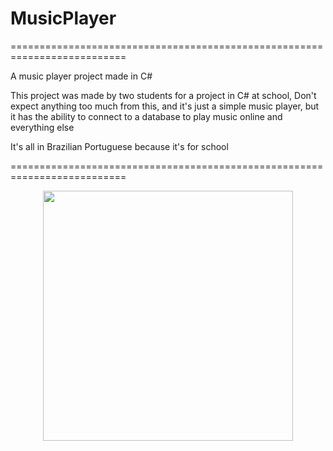 # MusicPlayer

==========================================================================

A music player project made in C#

This project was made by two students for a project in C# at school, Don't expect anything too much from this, and it's just a simple music player, but it has the ability to connect to a database to play music online and everything else

It's all in Brazilian Portuguese because it's for school

==========================================================================
<p align="center">
  <img width="400" height="400" src="https://github.com/Haadty/MusicPlayer/assets/55682433/da7414aa-cb9e-4110-ae24-3ecb3fa247f6">
</p>
